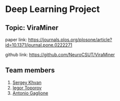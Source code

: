 # Deep Learning Project

## Topic: ViraMiner

paper link: https://journals.plos.org/plosone/article?id=10.1371/journal.pone.0222271

github link: https://github.com/NeuroCSUT/ViraMiner

## Team members
1. [Sergey Khvan](https://github.com/sergey-khvan)
2. [Iegor Toporov]()
3. [Antonio Gaglione]()